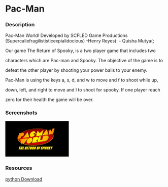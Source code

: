 <h1>Pac-Man</h1>

<h3>Description</h3>
<p>Pac-Man World!
Developed by SCFLED Game Productions
(Supercaliefragilististicexpialidocious)
					-Henry Reyes(:
					- Quisha Mutya(;

Our game The Return of Spooky, is a two player game that includes two 

characters which are Pac-man and Spooky. The objective of the game is to 

defeat the other player by shooting your power balls to your enemy. 

Pac-Man  is using the keys a, s, d, and w to move and f to shoot while up, 

down, left, and right to move and l to shoot for spooky. If one player reach 

zero for their health the game will be over. 
</p>
<h3> Screenshots</h3>
<img src="https://github.com/wasgudquisha/Pac---Man/blob/master/portfolio/images/start.jpg" width="200px">

<h3>Resources</h3>
<a href="https://www.python.org/downloads/"> python Download</a>
